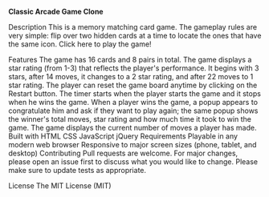 <b>Classic Arcade Game Clone</b>

Description
This is a memory matching card game. The gameplay rules are very simple: flip over two hidden cards at a time to locate the ones that have the same icon. Click here to play the game!

Features
The game has 16 cards and 8 pairs in total.
The game displays a star rating (from 1-3) that reflects the player's performance. It begins with 3 stars, after 14 moves, it changes to a 2 star rating, and after 22 moves to 1 star rating.
The player can reset the game board anytime by clicking on the Restart button.
The timer starts when the player starts the game and it stops when he wins the game.
When a player wins the game, a popup appears to congratulate him and ask if they want to play again; the same popup shows the winner's total moves, star rating and how much time it took to win the game.
The game displays the current number of moves a player has made.
Built with
HTML
CSS
JavaScript
jQuery
Requirements
Playable in any modern web browser
Responsive to major screen sizes (phone, tablet, and desktop)
Contributing
Pull requests are welcome. For major changes, please open an issue first to discuss what you would like to change. Please make sure to update tests as appropriate.

License
The MIT License (MIT)
